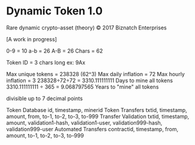 # Dynamic Token 1.0
Rare dynamic crypto-asset (theory)
© 2017 Biznatch Enterprises

[A work in progress]

0-9   = 10
a-b   = 26
A-B   = 26
Chars = 62

Token ID = 3 chars long  ex: 9Ax

Max unique tokens = 238328 (62^3)
Max daily inflation = 72
Max hourly inflation = 3 
238328÷72÷72 = 3310.111111111   Days to mine all tokens
3310.111111111 ÷ 365 = 9.068797565 Years to "mine" all tokens

divisible up to 7 decimal points

Token Database       id, timestamp, minerid
Token Transfers      txtid, timestamp, amount, from, to-1, to-2, to-3, to-999
Transfer Validation  txtid, timestamp, amount, validation1-hash, validation1-user, validation999-hash, validation999-user
Automated Transfers  contractid, timestamp, from, amount, to-1, to-2, to-3, to-999 
